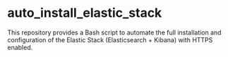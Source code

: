 # auto_install_elastic_stack
This repository provides a Bash script to automate the full installation and configuration of the Elastic Stack (Elasticsearch + Kibana) with HTTPS enabled.
